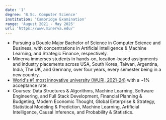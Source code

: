 ```yaml
---
date: '1'
degree: 'B.Sc. Computer Science'
institution: 'Cambridge Examination'
range: 'August 2021 - May 2025'
url: 'https://www.minerva.edu/'
---
```


- Pursuing a Double Major Bachelor of Science in Computer Science and Business, with concentrations in Artificial Intelligence & Machine Learning, and Strategic Finance, respectively.
- Minerva immerses students in hands-on, location-based assignments and industry placements across USA, South Korea, Taiwan, Argentina, India, The UK, and Germany, over four years, every semester being in a new country.
- [World's #1 most innovative university (WURI, 2021-24)](https://www.wuri.world/2023-global-top-100) with a ~1% acceptance rate.
- Courses: Data Structures & Algorithms, Machine Learning, Software Engineering, and Full Stack Development, Financial Planning & Budgeting, Modern Economic Thought, Global Enterprise & Strategy, Statistical Modeling & Prediction, Machine Learning, Artificial Intelligence, Causal Inference, and Probability & Statistics.
